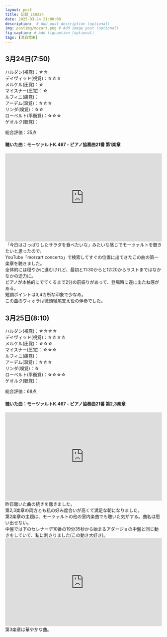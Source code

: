 ```yaml
---
layout: post
title: 記録_250324
date: 2025-03-24 21:00:00
description:  # Add post description (optional)
img: postimg/mozart.png # Add image post (optional)
fig-caption: # Add figcaption (optional)
tags: [満員電車]
---
```

## 3月24日(7:50)

ハルダン(視覚)：☆☆ <br>
デイヴィッド(視覚)：☆☆☆ <br>
メルケル(圧覚)：☆ <br>
マイスナー(圧覚)：☆ <br>
ルフィニ(痛覚)： <br>
アーデム(温覚)：☆☆☆ <br>
リンダ(嗅覚)：☆☆ <br>
ローベルト(平衡覚)：☆☆☆ <br>
ゲオルク(聴覚)： <br>

総合評価：35点

#### 聴いた曲：モーツァルトK.467 - ピアノ協奏曲21番 第1楽章
<div style="position: relative; padding-bottom: 56.25%; height: 0; overflow: hidden;">
  <iframe src="https://www.youtube.com/embed/NgY0QcUjtYE"
          style="position: absolute; top: 0; left: 0; width: 100%; height: 100%;"
          frameborder="0" allowfullscreen>
  </iframe>
</div>
「今日はさっぱりしたサラダを食べたいな」みたいな感じでモーツァルトを聴きたいと思ったので、<br>
YouTube「morzart concerto」で検索してすぐの位置に出てきたこの曲の第一楽章を聴きました。<br>
全体的には穏やかに進むけれど、最初と11:30からと12:20からラストまではなかなかの迫力に。<br>
ピアノが本格的にでてくるまで2分の前振りがあって、登場時に遂に出たね感がある。<br>
短調ポイントは3,4カ所な印象で少なめ。<br>
この曲のヴィオラは徹頭徹尾支え役の伴奏でした。


## 3月25日(8:10)

ハルダン(視覚)：☆☆☆☆ <br>
デイヴィッド(視覚)：☆☆☆☆ <br>
メルケル(圧覚)：☆☆☆ <br>
マイスナー(圧覚)：☆☆☆ <br>
ルフィニ(痛覚)： <br>
アーデム(温覚)：☆☆☆ <br>
リンダ(嗅覚)：☆ <br>
ローベルト(平衡覚)：☆☆☆☆ <br>
ゲオルク(聴覚)： <br>

総合評価：68点

#### 聴いた曲：モーツァルトK.467 - ピアノ協奏曲21番 第2,3楽章
<div style="position: relative; padding-bottom: 56.25%; height: 0; overflow: hidden;">
  <iframe src="https://youtube.com/embed/cBf4nc3TRa4"style="position: absolute; top: 0; left: 0; width: 100%; height: 100%;"
          frameborder="0" allowfullscreen>
  </iframe>
</div>
昨日聴いた曲の続きを聴きました。<br>
第2,3楽章の両方とも私の好み度合いが高くて満足な朝になりました。<br>
第2楽章の主題は、モーツァルトの他の室内楽曲でも聴いた気がする。曲名は思い出せない。<br>
中盤では下のセレナーデ10番の19分35秒から始まるアダージョの中盤と同じ動きをしていて、私に刺さりました(この動き大好き)。
<div style="position: relative; padding-bottom: 56.25%; height: 0; overflow: hidden;">
  <iframe src="https://youtube.com/embed/PolXz9ULcQ"style="position: absolute; top: 0; left: 0; width: 100%; height: 100%;"
          frameborder="0" allowfullscreen>
  </iframe>
</div>
第3楽章は華やかな曲。<br>
